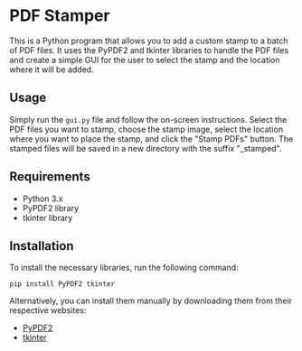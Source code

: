 <html>
  <head>
    
  </head>
  <body>
    <h1>PDF Stamper</h1>
    <p>This is a Python program that allows you to add a custom stamp to a batch of PDF files. It uses the PyPDF2 and tkinter libraries to handle the PDF files and create a simple GUI for the user to select the stamp and the location where it will be added.</p>
    <h2>Usage</h2>
    <p>Simply run the <code>gui.py</code> file and follow the on-screen instructions. Select the PDF files you want to stamp, choose the stamp image, select the location where you want to place the stamp, and click the "Stamp PDFs" button. The stamped files will be saved in a new directory with the suffix "_stamped".</p>
    <h2>Requirements</h2>
    <ul>
      <li>Python 3.x</li>
      <li>PyPDF2 library</li>
      <li>tkinter library</li>
    </ul>
    <h2>Installation</h2>
    <p>To install the necessary libraries, run the following command:</p>
    <pre><code>pip install PyPDF2 tkinter</code></pre>
    <p>Alternatively, you can install them manually by downloading them from their respective websites:</p>
    <ul>
      <li><a href="https://pypi.org/project/PyPDF2/">PyPDF2</a></li>
      <li><a href="https://docs.python.org/3/library/tkinter.html">tkinter</a></li>
    </ul>
  </body>
</html>
